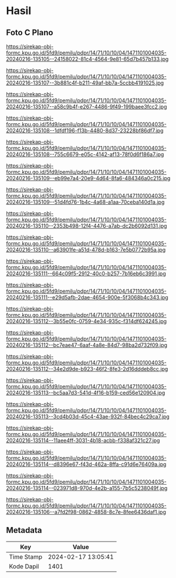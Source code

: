 # Hasil

## Foto C Plano

https://sirekap-obj-formc.kpu.go.id/5fd9/pemilu/pdpr/14/71/10/10/04/1471101004035-20240216-135105--24158022-81c4-4564-9e81-65d7b457b133.jpg

https://sirekap-obj-formc.kpu.go.id/5fd9/pemilu/pdpr/14/71/10/10/04/1471101004035-20240216-135107--3b881c4f-b211-49af-bb7a-5ccbb4191025.jpg

https://sirekap-obj-formc.kpu.go.id/5fd9/pemilu/pdpr/14/71/10/10/04/1471101004035-20240216-135107--a58c9b4f-e267-4486-9f49-199baee3fcc2.jpg

https://sirekap-obj-formc.kpu.go.id/5fd9/pemilu/pdpr/14/71/10/10/04/1471101004035-20240216-135108--1dfdf196-f13b-4480-8d37-23228bf86df7.jpg

https://sirekap-obj-formc.kpu.go.id/5fd9/pemilu/pdpr/14/71/10/10/04/1471101004035-20240216-135108--755c6679-e05c-4142-af13-78f0d6f186a7.jpg

https://sirekap-obj-formc.kpu.go.id/5fd9/pemilu/pdpr/14/71/10/10/04/1471101004035-20240216-135109--eb99e7a4-20e9-4d64-8fa6-484346a0c215.jpg

https://sirekap-obj-formc.kpu.go.id/5fd9/pemilu/pdpr/14/71/10/10/04/1471101004035-20240216-135109--51d4fd76-1b4c-4a68-a1aa-70ceba140d1a.jpg

https://sirekap-obj-formc.kpu.go.id/5fd9/pemilu/pdpr/14/71/10/10/04/1471101004035-20240216-135110--2353b498-12f4-4476-a7ab-dc2b6092d131.jpg

https://sirekap-obj-formc.kpu.go.id/5fd9/pemilu/pdpr/14/71/10/10/04/1471101004035-20240216-135110--a63901fe-a51d-478d-b163-7e5b0772b95a.jpg

https://sirekap-obj-formc.kpu.go.id/5fd9/pemilu/pdpr/14/71/10/10/04/1471101004035-20240216-135111--664c09f5-2912-40c0-b257-7b16eb6c3991.jpg

https://sirekap-obj-formc.kpu.go.id/5fd9/pemilu/pdpr/14/71/10/10/04/1471101004035-20240216-135111--e29d5afb-2dae-4654-900e-5f3068b4c343.jpg

https://sirekap-obj-formc.kpu.go.id/5fd9/pemilu/pdpr/14/71/10/10/04/1471101004035-20240216-135112--3b55e0fc-0759-4e34-935c-f314df624245.jpg

https://sirekap-obj-formc.kpu.go.id/5fd9/pemilu/pdpr/14/71/10/10/04/1471101004035-20240216-135112--bc7eae47-6aaf-4a8e-84d7-98ba2d732f09.jpg

https://sirekap-obj-formc.kpu.go.id/5fd9/pemilu/pdpr/14/71/10/10/04/1471101004035-20240216-135112--34e2d9de-b923-46f2-8fe3-2d16dddeb8cc.jpg

https://sirekap-obj-formc.kpu.go.id/5fd9/pemilu/pdpr/14/71/10/10/04/1471101004035-20240216-135113--bc5aa7d3-541d-4f16-b159-ced56e120904.jpg

https://sirekap-obj-formc.kpu.go.id/5fd9/pemilu/pdpr/14/71/10/10/04/1471101004035-20240216-135113--3cd4b03d-45c4-43ae-932f-84bec4c29ca7.jpg

https://sirekap-obj-formc.kpu.go.id/5fd9/pemilu/pdpr/14/71/10/10/04/1471101004035-20240216-135114--11aee4ff-3031-4b18-acbb-f338af321c27.jpg

https://sirekap-obj-formc.kpu.go.id/5fd9/pemilu/pdpr/14/71/10/10/04/1471101004035-20240216-135114--d8396e67-f43d-462a-8ffa-c91d6e76409a.jpg

https://sirekap-obj-formc.kpu.go.id/5fd9/pemilu/pdpr/14/71/10/10/04/1471101004035-20240216-135114--023971d8-970d-4e2b-a155-7b5c5238049f.jpg

https://sirekap-obj-formc.kpu.go.id/5fd9/pemilu/pdpr/14/71/10/10/04/1471101004035-20240216-135106--a7fd2f98-0862-4858-8c7e-8fee6436daf1.jpg


## Metadata

| Key        | Value               |
| ---------- | ------------------- |
| Time Stamp | 2024-02-17 13:05:41 |
| Kode Dapil | 1401                |



